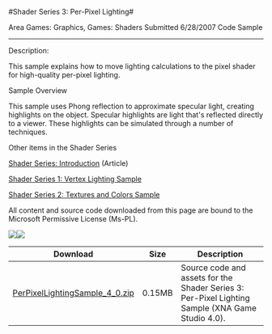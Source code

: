 #Shader Series 3: Per-Pixel Lighting#

Area
Games: Graphics, Games: Shaders
Submitted
6/28/2007
Code Sample

---

Description:

This sample explains how to move lighting calculations to the pixel shader for high-quality per-pixel lighting.

Sample Overview

This sample uses Phong reflection to approximate specular light, creating highlights on the object. Specular highlights are light that's reflected directly to a viewer. These highlights can be simulated through a number of techniques.

Other items in the Shader Series

[Shader Series: Introduction](https://github.com/nkast/XNAGameStudio/tree/master/src/Shader-Series-Introduction/) (Article)

[Shader Series 1: Vertex Lighting Sample](https://github.com/nkast/XNAGameStudio/tree/master/src/Shader-Series-1-Vertex-Lighting/)

[Shader Series 2: Textures and Colors Sample](https://github.com/nkast/XNAGameStudio/tree/master/src/Shader-Series-2-Textures-and-Colors/)



All content and source code downloaded from this page are bound to the Microsoft Permissive License (Ms-PL).

![](https://github.com/nkast/XNAGameStudio/blob/master/Images/XNA_Shader3_PerPixelLighting_01_small.jpg)![](https://github.com/nkast/XNAGameStudio/blob/master/Images/XNA_Shader3_PerPixelLighting_02_small.jpg)
	
Download | Size | Description
---|---|---|
[PerPixelLightingSample_4_0.zip](https://github.com/nkast/XNAGameStudio/blob/master/Samples/PerPixelLightingSample_4_0.zip?raw=true) | 0.15MB | Source code and assets for the Shader Series 3: Per-Pixel Lighting Sample (XNA Game Studio 4.0). 